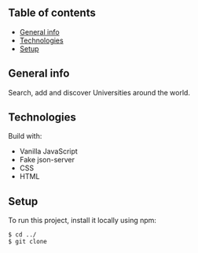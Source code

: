 ## Table of contents

- [General info](#general-info)
- [Technologies](#technologies)
- [Setup](#setup)

## General info

Search, add and discover Universities around the world.

## Technologies

Build with:

- Vanilla JavaScript
- Fake json-server
- CSS
- HTML

## Setup

To run this project, install it locally using npm:

```
$ cd ../
$ git clone
```
